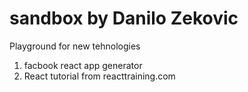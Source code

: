 # sandbox by Danilo Zekovic
Playground for new tehnologies

1. facbook react app generator
2. React tutorial from reacttraining.com
